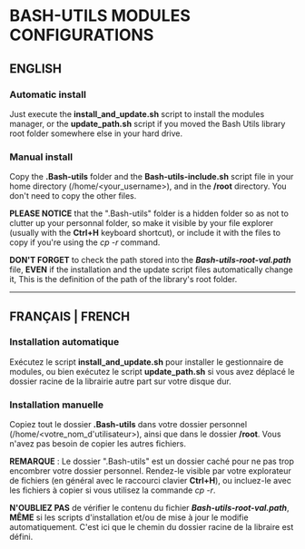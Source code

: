 # BASH-UTILS MODULES CONFIGURATIONS

## ENGLISH

### Automatic install

Just execute the **install_and_update.sh** script to install the modules manager, or the **update_path.sh** script if you moved the Bash Utils library root folder somewhere else in your hard drive.

### Manual install

Copy the **.Bash-utils** folder and the **Bash-utils-include.sh** script file in your home directory (/home/<your_username>), and in the **/root** directory. You don't need to copy the other files.

**PLEASE NOTICE** that the ".Bash-utils" folder is a hidden folder so as not to clutter up your personnal folder, so make it visible by your file explorer (usually with the **Ctrl+H** keyboard shortcut), or include it with the files to copy if you're using the _cp -r_ command.

**DON'T FORGET** to check the path stored into the **_Bash-utils-root-val.path_** file, **EVEN** if the installation and the update script files automatically change it, This is the definition of the path of the library's root folder.

---

## FRANÇAIS | FRENCH

### Installation automatique

Exécutez le script **install_and_update.sh** pour installer le gestionnaire de modules, ou bien exécutez le script **update_path.sh** si vous avez déplacé le dossier racine de la librairie autre part sur votre disque dur.

### Installation manuelle

Copiez tout le dossier **.Bash-utils** dans votre dossier personnel (/home/<votre_nom_d'utilisateur>), ainsi que dans le dossier **/root**. Vous n'avez pas besoin de copier les autres fichiers.

**REMARQUE** : Le dossier ".Bash-utils" est un dossier caché pour ne pas trop encombrer votre dossier personnel. Rendez-le visible par votre explorateur de fichiers (en général avec le raccourci clavier **Ctrl+H**), ou incluez-le avec les fichiers à copier si vous utilisez la commande _cp -r_.

**N'OUBLIEZ PAS** de vérifier le contenu du fichier **_Bash-utils-root-val.path_**, **MÊME** si les scripts d'installation et/ou de mise à jour le modifie automatiquement. C'est ici que le chemin du dossier racine de la libraire est défini.
